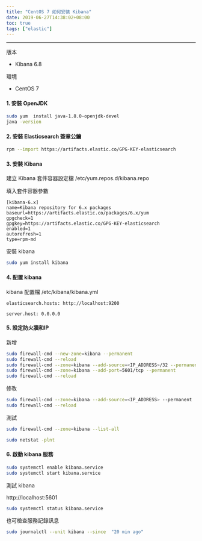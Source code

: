 ```yaml
---
title: "CentOS 7 如何安裝 Kibana"
date: 2019-06-27T14:38:02+08:00
toc: true
tags: ["elastic"]
---
```


<!--more-->

* * * *

版本

* Kibana 6.8

環境

* CentOS 7

#### 1. 安裝 OpenJDK

```bash
sudo yum  install java-1.8.0-openjdk-devel
java -version
```

#### 2. 安裝 Elasticsearch 簽章公鑰

```bash
rpm --import https://artifacts.elastic.co/GPG-KEY-elasticsearch
```

#### 3. 安裝 Kibana

建立 Kibana 套件容器設定檔 /etc/yum.repos.d/kibana.repo

填入套件容器參數

```text
[kibana-6.x]
name=Kibana repository for 6.x packages
baseurl=https://artifacts.elastic.co/packages/6.x/yum
gpgcheck=1
gpgkey=https://artifacts.elastic.co/GPG-KEY-elasticsearch
enabled=1
autorefresh=1
type=rpm-md
```

安裝 kibana

```bash
sudo yum install kibana
```

#### 4. 配置 kibana

kibana 配置檔 /etc/kibana/kibana.yml

```text
elasticsearch.hosts: http://localhost:9200

server.host: 0.0.0.0
```

[參考官方說明]:https://www.elastic.co/guide/en/kibana/current/settings.html

#### 5. 設定防火牆和IP

新增

```bash
sudo firewall-cmd --new-zone=kibana --permanent
sudo firewall-cmd --reload
sudo firewall-cmd --zone=kibana --add-source=<IP_ADDRESS>/32 --permanent
sudo firewall-cmd --zone=kibana --add-port=5601/tcp --permanent
sudo firewall-cmd --reload
```

修改

```bash
sudo firewall-cmd --zone=kibana --add-source=<IP_ADDRESS> --permanent
sudo firewall-cmd --reload
```

測試

```bash
sudo firewall-cmd --zone=kibana --list-all

sudo netstat -plnt
```

#### 6. 啟動 kibana 服務

```bash
sudo systemctl enable kibana.service
sudo systemctl start kibana.service
```

測試 kibana

http://localhost:5601

```bash
sudo systemctl status kibana.service
```

也可檢查服務記錄訊息

```bash
sudo journalctl --unit kibana --since  "20 min ago"
```
